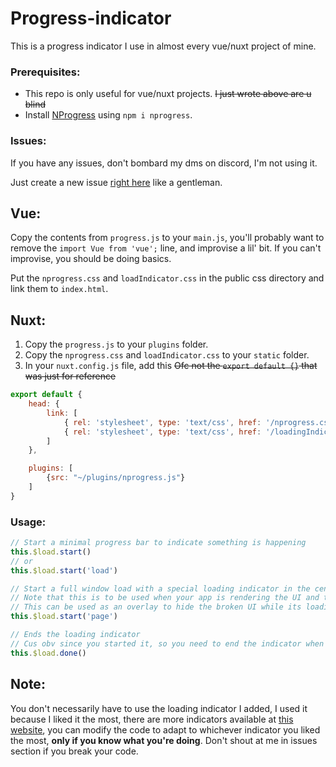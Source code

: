 # Progress-indicator

This is a progress indicator I use in almost every vue/nuxt project of mine.

### Prerequisites:
- This repo is only useful for vue/nuxt projects. ~~I just wrote above are u blind~~
- Install [NProgress](https://www.npmjs.com/package/nprogress) using `npm i nprogress`.

### Issues:
If you have any issues, don't bombard my dms on discord, I'm not using it.

Just create a new issue [right here](https://github.com/SilentJungle399/Progress-indicator/issues) like a gentleman.

## Vue:
Copy the contents from `progress.js` to your `main.js`, you'll probably want to remove the `import Vue from 'vue';` line, and improvise a lil' bit.
If you can't improvise, you should be doing basics.

Put the `nprogress.css` and `loadIndicator.css` in the public css directory and link them to `index.html`.

## Nuxt:
1. Copy the `progress.js` to your `plugins` folder.
2. Copy the `nprogress.css` and `loadIndicator.css` to your `static` folder.
3. In your `nuxt.config.js` file, add this ~~Ofc not the `export default {}` that was just for reference~~
```javascript
export default {
    head: {
        link: [
            { rel: 'stylesheet', type: 'text/css', href: '/nprogress.css' },
            { rel: 'stylesheet', type: 'text/css', href: '/loadingIndic.css' }
        ]
    },

    plugins: [
        {src: "~/plugins/nprogress.js"}
    ]
}
```

### Usage:
```javascript
// Start a minimal progress bar to indicate something is happening
this.$load.start()
// or
this.$load.start('load')

// Start a full window load with a special loading indicator in the center of the page
// Note that this is to be used when your app is rendering the UI and the UI looks a bit broken while it happens
// This can be used as an overlay to hide the broken UI while its loading
this.$load.start('page')

// Ends the loading indicator
// Cus obv since you started it, so you need to end the indicator when whatever was loading has been loaded.
this.$load.done()
```

## Note:
You don't necessarily have to use the loading indicator I added, I used it because I liked it the most, there are more indicators available at [this website](https://tobiasahlin.com/spinkit/), you can modify the code to adapt to whichever indicator you liked the most, **only if you know what you're doing**. Don't shout at me in issues section if you break your code.
